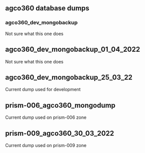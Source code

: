 ## agco360 database dumps 


### agco360_dev_mongobackup

Not sure what this one does

## agco360_dev_mongobackup_01_04_2022

Not sure what this one does

## agco360_dev_mongobackup_25_03_22

Current dump used for development 

## prism-006_agco360_mongodump

Current dump used on prism-006 zone

## prism-009_agco360_30_03_2022

Current dump used on prism-009 zone


